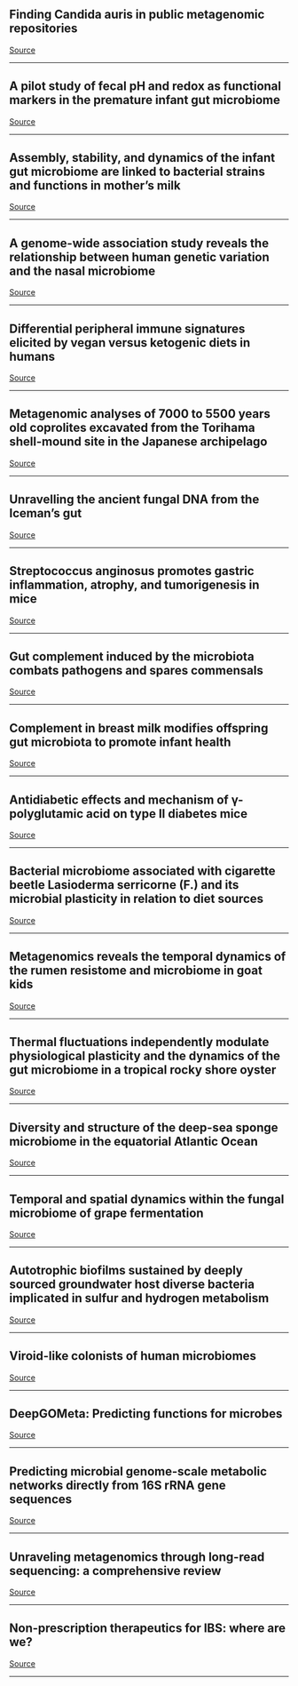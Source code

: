 ## Finding Candida auris in public metagenomic repositories

[Source](https://journals.plos.org/plosone/article?id=10.1371/journal.pone.0291406)

---

## A pilot study of fecal pH and redox as functional markers in the premature infant gut microbiome

[Source](https://journals.plos.org/plosone/article?id=10.1371/journal.pone.0290598)

---

## Assembly, stability, and dynamics of the infant gut microbiome are linked to bacterial strains and functions in mother’s milk

[Source](https://www.biorxiv.org/content/10.1101/2024.01.28.577594v1.abstract)

---

## A genome-wide association study reveals the relationship between human genetic variation and the nasal microbiome

[Source](https://www.nature.com/articles/s42003-024-05822-5)

---

## Differential peripheral immune signatures elicited by vegan versus ketogenic diets in humans

[Source](https://www.nature.com/articles/s41591-023-02761-2)

---

## Metagenomic analyses of 7000 to 5500 years old coprolites excavated from the Torihama shell-mound site in the Japanese archipelago

[Source](https://journals.plos.org/plosone/article?id=10.1371/journal.pone.0295924)

---

## Unravelling the ancient fungal DNA from the Iceman’s gut

[Source](https://www.biorxiv.org/content/10.1101/2024.01.24.576930v1)

---

## Streptococcus anginosus promotes gastric inflammation, atrophy, and tumorigenesis in mice

[Source](https://www.cell.com/cell/fulltext/S0092-8674(24)00006-0)

---

## Gut complement induced by the microbiota combats pathogens and spares commensals

[Source](https://www.cell.com/cell/fulltext/S0092-8674(24)00001-1)

---

## Complement in breast milk modifies offspring gut microbiota to promote infant health

[Source](https://www.cell.com/cell/fulltext/S0092-8674(23)01384-3)

---

## Antidiabetic effects and mechanism of γ-polyglutamic acid on type II diabetes mice

[Source](https://www.sciencedirect.com/science/article/pii/S0141813024006123)

---

## Bacterial microbiome associated with cigarette beetle Lasioderma serricorne (F.) and its microbial plasticity in relation to diet sources

[Source](https://journals.plos.org/plosone/article?id=10.1371/journal.pone.0289215)

---

## Metagenomics reveals the temporal dynamics of the rumen resistome and microbiome in goat kids

[Source](https://microbiomejournal.biomedcentral.com/articles/10.1186/s40168-023-01733-5)

---

## Thermal fluctuations independently modulate physiological plasticity and the dynamics of the gut microbiome in a tropical rocky shore oyster

[Source](https://www.biorxiv.org/content/10.1101/2023.02.08.527599v2.abstract)

---

## Diversity and structure of the deep-sea sponge microbiome in the equatorial Atlantic Ocean

[Source](https://www.biorxiv.org/content/10.1101/2024.01.24.577104v1.abstract)

---

## Temporal and spatial dynamics within the fungal microbiome of grape fermentation

[Source](https://www.biorxiv.org/content/10.1101/2024.01.15.574562v2.abstract)

---

## Autotrophic biofilms sustained by deeply sourced groundwater host diverse bacteria implicated in sulfur and hydrogen metabolism

[Source](https://microbiomejournal.biomedcentral.com/articles/10.1186/s40168-023-01704-w)

---

## Viroid-like colonists of human microbiomes

[Source](https://www.biorxiv.org/content/10.1101/2024.01.20.576352v1)

---

## DeepGOMeta: Predicting functions for microbes

[Source](https://www.biorxiv.org/content/10.1101/2024.01.28.577602v1)

---

## Predicting microbial genome-scale metabolic networks directly from 16S rRNA gene sequences

[Source](https://www.biorxiv.org/content/10.1101/2024.01.26.576649v1)

---

## Unraveling metagenomics through long-read sequencing: a comprehensive review

[Source](https://translational-medicine.biomedcentral.com/articles/10.1186/s12967-024-04917-1)

---

## Non-prescription therapeutics for IBS: where are we?

[Source](https://www.gutmicrobiotaforhealth.com/non-prescription-therapeutics-for-ibs-where-are-we/)

---

